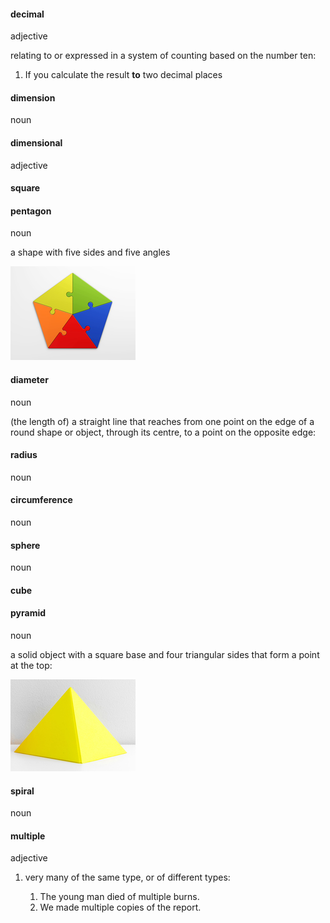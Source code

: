 #### decimal
adjective

relating to or expressed in a system of counting based on the number ten:

1. If you calculate the result **to** two decimal places


#### dimension
noun

#### dimensional
adjective




#### square


#### pentagon
noun

a shape with five sides and five angles

![](./pentag_noun_002_27094.jpg)


#### diameter
noun

(the length of) a straight line that reaches from one point on the edge of a round shape or object, through its centre, to a point on the opposite edge:


#### radius
noun


#### circumference
noun

#### sphere
noun


#### cube


#### pyramid
noun

a solid object with a square base and four triangular sides that form a point at the top:

![](./pyrami_noun_002_29722.jpg)


#### spiral
noun


#### multiple
adjective

1. very many of the same type, or of different types:
   
   1. The young man died of multiple burns.
   2. We made multiple copies of the report.



